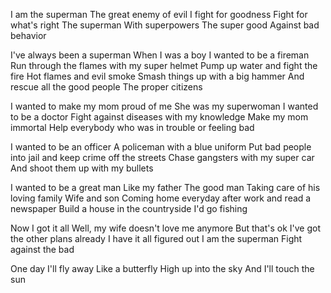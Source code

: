 I am the superman
The great enemy of evil
I fight for goodness
Fight for what's right
The superman
With superpowers
The super good
Against bad behavior

I've always been a superman
When I was a boy
I wanted to be a fireman
Run through the flames with my super helmet
Pump up water and fight the fire
Hot flames and evil smoke
Smash things up with a big hammer
And rescue all the good people
The proper citizens

I wanted to make my mom proud of me
She was my superwoman
I wanted to be a doctor
Fight against diseases with my knowledge
Make my mom immortal
Help everybody who was in trouble or feeling bad

I wanted to be an officer
A policeman with a blue uniform
Put bad people into jail and keep crime off the streets
Chase gangsters with my super car
And shoot them up with my bullets

I wanted to be a great man
Like my father
The good man
Taking care of his loving family
Wife and son
Coming home everyday after work and read a newspaper
Build a house in the countryside I'd go fishing

Now I got it all
Well, my wife doesn't love me anymore
But that's ok
I've got the other plans already
I have it all figured out
I am the superman
Fight against the bad

One day
I'll fly away
Like a butterfly
High up into the sky
And I'll touch the sun